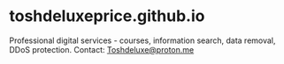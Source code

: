 # toshdeluxeprice.github.io
Professional digital services - courses, information search, data removal, DDoS protection. Contact: Toshdeluxe@proton.me
